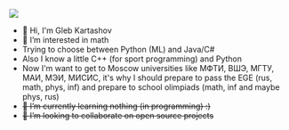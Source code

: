 ![](https://www.codewars.com/users/ferscalone/badges/large)
- 👋 Hi, I'm Gleb Kartashov
- 👀 I’m interested in math
- Trying to choose between Python (ML) and Java/C#
- Also I know a little C++ (for sport programming) and Python
- Now I'm want to get to Moscow universities like МФТИ, ВШЭ, МГТУ, МАИ, МЭИ, МИСИС, it's why I should prepare to pass the EGE (rus, math, phys, inf) and prepare to school olimpiads (math, inf and maybe phys, rus)
- ~~🌱 I’m currently learning nothing (in programming) :)~~
- ~~💞️ I’m looking to collaborate on open source projects~~
